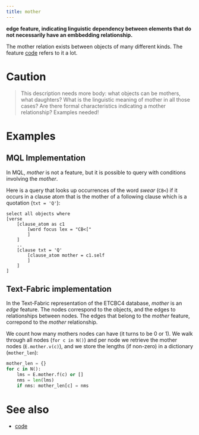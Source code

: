 ```yaml
---
title: mother
---
```


**edge feature, indicating linguistic dependency between elements that do not 
necessarily have an embbedding relationship.**

The mother relation exists between objects of many different kinds.
The feature [code](code) refers to it a lot.

# Caution
> This description needs more body: what objects can be mothers, what daughters?
What is the linguistic meaning of mother in all those cases?
Are there formal characteristics indicating a mother relationship?
Examples needed!

# Examples

## MQL Implementation

In MQL, *mother* is not a feature, but it is possible to query with conditions involving the *mother*.

Here is a query that looks up occurrences of the word *swear* (`CB<`) if it occurs in a clause atom that
is the mother of a following clause which is a quotation (`txt = 'Q'`):

```
select all objects where
[verse
    [clause_atom as c1
        [word focus lex = "CB<["
        ]
    ]
    ..
    [clause txt = 'Q'
        [clause_atom mother = c1.self
        ]
    ]
]
```

## Text-Fabric implementation
In the Text-Fabric representation of the ETCBC4 database, *mother* is an *edge* feature.
The nodes correspond to the objects, and the edges to relationships between nodes.
The edges that belong to the *mother* feature, correpond to the *mother* relationship.

We count how many mothers nodes can have (it turns to be 0 or 1).
We walk through all nodes (`for c in N()`) and per node we retrieve the mother nodes (`E.mother.v(c)`), and
we store the lengths (if non-zero) in a dictionary (`mother_len`):

```python
mother_len = {}
for c in N():
    lms = E.mother.f(c) or []
    nms = len(lms)
    if nms: mother_len[c] = nms
```

# See also

* [code](code)
